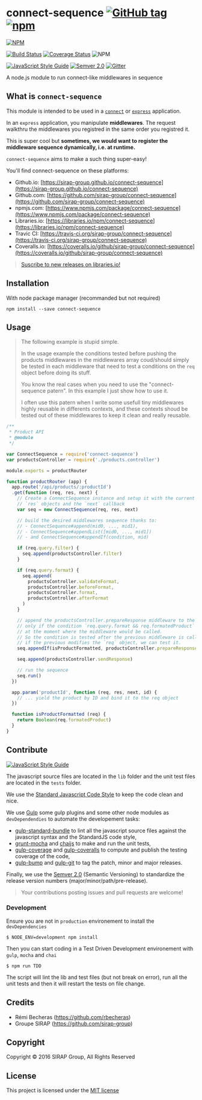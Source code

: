 # connect-sequence [![GitHub tag](https://img.shields.io/github/tag/sirap-group/connect-sequence.svg?maxAge=2592000?style=plastic)](git@github.com:sirap-group/connect-sequence.git) [![npm](https://img.shields.io/npm/v/connect-sequence.svg?maxAge=2592000?style=plastic)](https://www.npmjs.com/package/connect-sequence)

[![NPM](https://nodei.co/npm/connect-sequence.png?compact=true)](https://nodei.co/npm/connect-sequence/)

[![Build Status](https://travis-ci.org/sirap-group/connect-sequence.png)](https://travis-ci.org/sirap-group/connect-sequence)
[![Coverage Status](https://coveralls.io/repos/github/sirap-group/connect-sequence/badge.svg?branch=master)](https://coveralls.io/github/sirap-group/connect-sequence?branch=master)
![NPM](https://david-dm.org/sirap-group/connect-sequence.svg)



[![JavaScript Style Guide](https://img.shields.io/badge/code%20style-standard-brightgreen.svg)](http://standardjs.com/)
[![Semver 2.0](https://img.shields.io/badge/Versioning-Semver%202.0-brightgreen.svg)](http://semver.org/)
[![Gitter](https://img.shields.io/gitter/room/nwjs/nw.js.svg?maxAge=2592000?style=plastic)](https://github.com/sirap-group/connect-sequence)



A node.js module to run connect-like middlewares in sequence

## What is `connect-sequence`

This module is intended to be used in a [`connect`](https://github.com/senchalabs/connect) or [`express`](http://expressjs.com) application.

In an `express` application, you manipulate **middlewares**. The request walkthru the middlewares you registred in the same order you registred it.

This is super cool but **sometimes, we would want to register the middleware sequence dynamically, i.e. at runtime.**

`connect-sequence` aims to make a such thing super-easy!

You'll find connect-sequence on these platforms:

- Github.io: [https://sirap-group.github.io/connect-sequence](https://sirap-group.github.io/connect-sequence)
- Github.com: [https://github.com/sirap-group/connect-sequence](https://github.com/sirap-group/connect-sequence)
- npmjs.com: [https://www.npmjs.com/package/connect-sequence](https://www.npmjs.com/package/connect-sequence)
- Libraries.io: [https://libraries.io/npm/connect-sequence](https://libraries.io/npm/connect-sequence)
- Travic CI: [https://travis-ci.org/sirap-group/connect-sequence](https://travis-ci.org/sirap-group/connect-sequence)
- Coveralls.io: [https://coveralls.io/github/sirap-group/connect-sequence](https://coveralls.io/github/sirap-group/connect-sequence)

> [Suscribe to new releases on libraries.io!](https://libraries.io/subscribe/2033386)

## Installation

With node package manager (recommanded but not required)

    npm install --save connect-sequence

## Usage

> The following example is stupid simple.
>
> In the usage example the conditions tested before pushing the products middlewares in the middlewares array coud/should simply be tested in each middleware that need to test a conditions on the `req` object before doing its stuff.
>
> You know the real cases when you need to use the "connect-sequence patern". In this example I just show how to use it.
>
> I often use this patern when I write some usefull tiny middlewares highly reusable in differents contexts, and these contexts shoud be tested out of these middlewares to keep it clean and really reusable.

```js
/**
 * Product API
 * @module
 */

var ConnectSequence = require('connect-sequence')
var productsController = require('./products.controller')

module.exports = productRouter

function productRouter (app) {
  app.route('/api/products/:productId')
  .get(function (req, res, next) {
    // Create a ConnectSequence instance and setup it with the current `req`,
    // `res` objects and the `next` callback
    var seq = new ConnectSequence(req, res, next)

    // build the desired middlewares sequence thanks to:
    // - ConnectSequence#append(mid0, ..., mid1),
    // - ConnectSequence#appendList([mid0, ..., mid1])
    // - and ConnectSequence#appendIf(condition, mid)

    if (req.query.filter) {
      seq.append(productsController.filter)
    }

    if (req.query.format) {
      seq.append(
        productsController.validateFormat,
        productsController.beforeFormat,
        productsController.format,
        productsController.afterFormat
      )
    }

    // append the productsController.prepareResponse middleware to the sequence
    // only if the condition `req.query.format && req.formatedProduct` is true
    // at the moment where the middleware would be called.
    // So the condition is tested after the previous middleware is called and thus
    // if the previous modifies the `req` object, we can test it.
    seq.appendIf(isProductFormatted, productsController.prepareResponse)

    seq.append(productsController.sendResponse)

    // run the sequence
    seq.run()
  })

  app.param('productId', function (req, res, next, id) {
    // ... yield the product by ID and bind it to the req object
  })

  function isProductFormatted (req) {
    return Boolean(req.formatedProduct)
  }
}
```

## Contribute

[![JavaScript Style Guide](https://cdn.rawgit.com/feross/standard/master/badge.svg)](https://github.com/feross/standard)

The javascript source files are located in the `lib` folder and the unit test files are located in the `tests` folder.

We use the [Standard Javascript Code Style](http://standardjs.com/) to keep the code clean and nice.

We use [Gulp](http://gulpjs.com/) some gulp plugins and some other node modules as `devDependendies` to automate the developement tasks:

- [gulp-standard-bundle](https://github.com/ggarciao/gulp-standard-bundle) to lint all the javascript source files against the javascript syntax and the StandardJS code style,
- [grunt-mocha](https://github.com/sindresorhus/gulp-mocha) and [chaijs](https://github.com/chaijs/chai) to make and run the unit tests,
- [gulp-coverage](https://github.com/dylanb/gulp-coverage) and [gulp-coveralls](https://github.com/markdalgleish/gulp-coveralls) to compute and publish the testing coverage of the code,
- [gulp-bump](https://github.com/stevelacy/gulp-bump) and [gulp-git](https://github.com/stevelacy/gulp-git) to tag the patch, minor and major releases.

Finally, we use the [Semver 2.0](http://semver.org/) (Semantic Versioning) to standardize the release version numbers (major/minor/path/pre-release).

> Your contributions posting issues and pull requests are welcome!

### Development

Ensure you are not in `production` environement to install the `devDependencies`

    $ NODE_ENV=development npm install

Then you can start coding in a Test Driven Development environement with `gulp`, `mocha` and `chai`

    $ npm run TDD

The script will lint the lib and test files (but not break on error), run all the unit tests and then it will restart the tests on file change.


## Credits

- Rémi Becheras (https://github.com/rbecheras)
- Groupe SIRAP (https://github.com/sirap-group)

## Copyright

Copyright © 2016 SIRAP Group, All Rights Reserved

## License

This project is licensed under the [MIT license](LICENSE)
